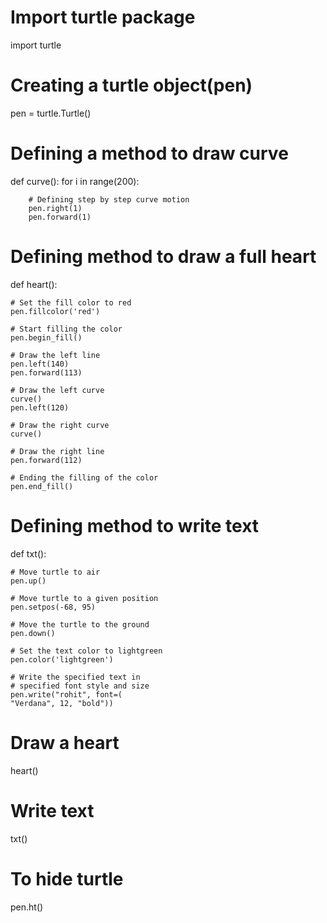 # Import turtle package 
import turtle 

# Creating a turtle object(pen) 
pen = turtle.Turtle() 

# Defining a method to draw curve 
def curve(): 
	for i in range(200): 

		# Defining step by step curve motion 
		pen.right(1) 
		pen.forward(1) 

# Defining method to draw a full heart 
def heart(): 

	# Set the fill color to red 
	pen.fillcolor('red') 

	# Start filling the color 
	pen.begin_fill() 

	# Draw the left line 
	pen.left(140) 
	pen.forward(113) 

	# Draw the left curve 
	curve() 
	pen.left(120) 

	# Draw the right curve 
	curve() 

	# Draw the right line 
	pen.forward(112) 

	# Ending the filling of the color 
	pen.end_fill() 

# Defining method to write text 
def txt(): 

	# Move turtle to air 
	pen.up() 

	# Move turtle to a given position 
	pen.setpos(-68, 95) 

	# Move the turtle to the ground 
	pen.down() 

	# Set the text color to lightgreen 
	pen.color('lightgreen') 

	# Write the specified text in 
	# specified font style and size 
	pen.write("rohit", font=( 
	"Verdana", 12, "bold")) 


# Draw a heart 
heart() 

# Write text 
txt() 

# To hide turtle 
pen.ht() 
